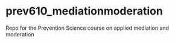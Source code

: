 # prev610_mediationmoderation
Repo for the Prevention Science course on applied mediation and moderation
